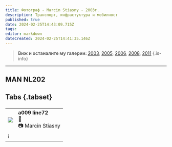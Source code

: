 ```yaml
---
title: Фотограф - Marcin Stiasny - 2003г.
description: Транспорт, инфрастуктура и мобилност
published: true
date: 2024-02-25T14:43:09.715Z
tags: 
editor: markdown
dateCreated: 2024-02-25T14:41:35.146Z
---
```


> <b>Виж и останалите му галерии: </b>[2003](/bg/gallery/2003-marcin-stiasny), [2005](/bg/gallery/2005-marcin-stiasny), [2006](/bg/gallery/2006-marcin-stiasny), [2008](/bg/gallery/2008-marcin-stiasny), [2011](/bg/gallery/2011-marcin-stiasny)
{.is-info}


---

## MAN NL202
## Tabs {.tabset}
###
<!--следващ пост--> 
<div class="table-responsive"><table style="width:100%"><tr>
<td><img src="http://46.10.181.183:1518/trinmo/gallery/marcin-stiasny-straszny/2005/a009-line72.jpg"></td>
<td><b><b>a009 line72</b></b><br>📌  <br> 📷 Marcin Stiasny</td></tr>
  <td colspan=2 >ℹ️ </td></table></div>